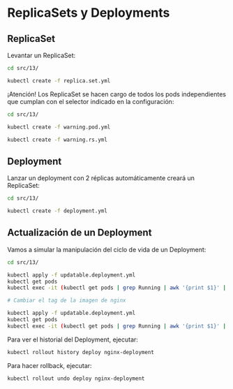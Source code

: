 # ReplicaSets y Deployments

## ReplicaSet

Levantar un ReplicaSet:

```bash
cd src/13/

kubectl create -f replica.set.yml
```

¡Atención! Los ReplicaSet se hacen cargo de todos los pods independientes que cumplan con el selector indicado en la configuración:

```bash
cd src/13/

kubectl create -f warning.pod.yml

kubectl create -f warning.rs.yml
```

## Deployment

Lanzar un deployment con 2 réplicas automáticamente creará un ReplicaSet:

```bash
cd src/13/

kubectl create -f deployment.yml
```

## Actualización de un Deployment

Vamos a simular la manipulación del ciclo de vida de un Deployment:

```bash
cd src/13/

kubectl apply -f updatable.deployment.yml
kubectl get pods
kubectl exec -it (kubectl get pods | grep Running | awk '{print $1}' | head -1) -- nginx -v

# Cambiar el tag de la imagen de nginx

kubectl apply -f updatable.deployment.yml
kubectl get pods
kubectl exec -it (kubectl get pods | grep Running | awk '{print $1}' | head -1)
```

Para ver el historial del Deployment, ejecutar:

```bash
kubectl rollout history deploy nginx-deployment
```

Para hacer rollback, ejecutar:

```bash
kubectl rollout undo deploy nginx-deployment
```
